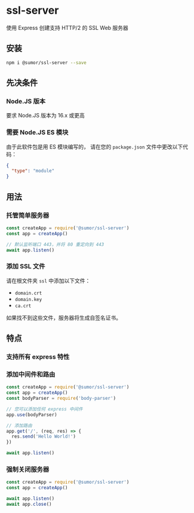 # ssl-server

使用 Express 创建支持 HTTP/2 的 SSL Web 服务器

## 安装

```bash
npm i @sumor/ssl-server --save
```

## 先决条件

### Node.JS 版本

要求 Node.JS 版本为 16.x 或更高

### 需要 Node.JS ES 模块

由于此软件包是用 ES 模块编写的，
请在您的 `package.json` 文件中更改以下代码：

```json
{
  "type": "module"
}
```

## 用法

### 托管简单服务器

```javascript
const createApp = require('@sumor/ssl-server')
const app = createApp()

// 默认监听端口 443，并将 80 重定向到 443
await app.listen()
```

### 添加 SSL 文件

请在根文件夹 `ssl` 中添加以下文件：

- `domain.crt`
- `domain.key`
- `ca.crt`

如果找不到这些文件，服务器将生成自签名证书。

## 特点

### 支持所有 express 特性

### 添加中间件和路由

```javascript
const createApp = require('@sumor/ssl-server')
const app = createApp()
const bodyParser = require('body-parser')

// 您可以添加任何 express 中间件
app.use(bodyParser)

// 添加路由
app.get('/', (req, res) => {
  res.send('Hello World!')
})

await app.listen()
```

### 强制关闭服务器

```javascript
const createApp = require('@sumor/ssl-server')
const app = createApp()

await app.listen()
await app.close()
```
